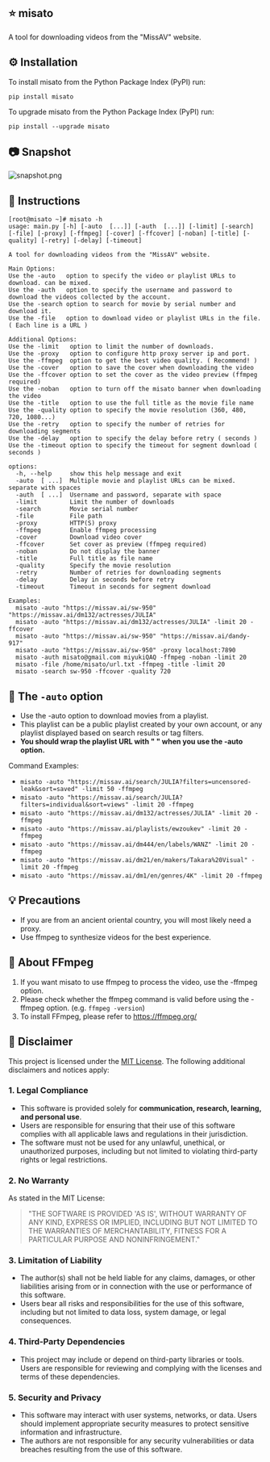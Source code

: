 ## ⭐️ misato

A tool for downloading videos from the "MissAV" website.

## ⚙️ Installation

To install misato from the Python Package Index (PyPI) run:

```
pip install misato
```

To upgrade misato from the Python Package Index (PyPI) run:

```
pip install --upgrade misato
```

## 📷 Snapshot

![snapshot.png](resources/readme_pics/snapshot.png)

## 📖 Instructions

```
[root@misato ~]# misato -h
usage: main.py [-h] [-auto  [...]] [-auth  [...]] [-limit] [-search] [-file] [-proxy] [-ffmpeg] [-cover] [-ffcover] [-noban] [-title] [-quality] [-retry] [-delay] [-timeout]

A tool for downloading videos from the "MissAV" website.

Main Options:
Use the -auto   option to specify the video or playlist URLs to download. can be mixed.
Use the -auth   option to specify the username and password to download the videos collected by the account.
Use the -search option to search for movie by serial number and download it.
Use the -file   option to download video or playlist URLs in the file. ( Each line is a URL )

Additional Options:
Use the -limit   option to limit the number of downloads. 
Use the -proxy   option to configure http proxy server ip and port.
Use the -ffmpeg  option to get the best video quality. ( Recommend! )
Use the -cover   option to save the cover when downloading the video
Use the -ffcover option to set the cover as the video preview (ffmpeg required)
Use the -noban   option to turn off the misato banner when downloading the video
Use the -title   option to use the full title as the movie file name
Use the -quality option to specify the movie resolution (360, 480, 720, 1080...)
Use the -retry   option to specify the number of retries for downloading segments
Use the -delay   option to specify the delay before retry ( seconds )
Use the -timeout option to specify the timeout for segment download ( seconds )

options:
  -h, --help     show this help message and exit
  -auto  [ ...]  Multiple movie and playlist URLs can be mixed. separate with spaces
  -auth  [ ...]  Username and password, separate with space
  -limit         Limit the number of downloads
  -search        Movie serial number
  -file          File path
  -proxy         HTTP(S) proxy
  -ffmpeg        Enable ffmpeg processing
  -cover         Download video cover
  -ffcover       Set cover as preview (ffmpeg required)
  -noban         Do not display the banner
  -title         Full title as file name
  -quality       Specify the movie resolution
  -retry         Number of retries for downloading segments
  -delay         Delay in seconds before retry
  -timeout       Timeout in seconds for segment download

Examples:
  misato -auto "https://missav.ai/sw-950" "https://missav.ai/dm132/actresses/JULIA"
  misato -auto "https://missav.ai/dm132/actresses/JULIA" -limit 20 -ffcover
  misato -auto "https://missav.ai/sw-950" "https://missav.ai/dandy-917"
  misato -auto "https://missav.ai/sw-950" -proxy localhost:7890
  misato -auth misato@gmail.com miyukiQAQ -ffmpeg -noban -limit 20
  misato -file /home/misato/url.txt -ffmpeg -title -limit 20
  misato -search sw-950 -ffcover -quality 720
```

## 💬 The ```-auto``` option

- Use the -auto option to download movies from a playlist.
- This playlist can be a public playlist created by your own account, or any playlist displayed based on search results or tag filters.
- **You should wrap the playlist URL with " " when you use the -auto option.**

Command Examples:
- ```misato -auto "https://missav.ai/search/JULIA?filters=uncensored-leak&sort=saved" -limit 50 -ffmpeg```
- ```misato -auto "https://missav.ai/search/JULIA?filters=individual&sort=views" -limit 20 -ffmpeg```
- ```misato -auto "https://missav.ai/dm132/actresses/JULIA" -limit 20 -ffmpeg```
- ```misato -auto "https://missav.ai/playlists/ewzoukev" -limit 20 -ffmpeg```
- ```misato -auto "https://missav.ai/dm444/en/labels/WANZ" -limit 20 -ffmpeg```
- ```misato -auto "https://missav.ai/dm21/en/makers/Takara%20Visual" -limit 20 -ffmpeg```
- ```misato -auto "https://missav.ai/dm1/en/genres/4K" -limit 20 -ffmpeg```

## 💡 Precautions

- If you are from an ancient oriental country, you will most likely need a proxy.
- Use ffmpeg to synthesize videos for the best experience.

## 👀 About FFmpeg

1. If you want misato to use ffmpeg to process the video, use the -ffmpeg option.
2. Please check whether the ffmpeg command is valid before using the -ffmpeg option. (e.g. ```ffmpeg -version```)
3. To install FFmpeg, please refer to https://ffmpeg.org/

## 📄 Disclaimer

This project is licensed under the [MIT License](LICENSE). The following additional disclaimers and notices apply:

### 1. Legal Compliance
- This software is provided solely for **communication, research, learning, and personal use**.  
- Users are responsible for ensuring that their use of this software complies with all applicable laws and regulations in their jurisdiction.  
- The software must not be used for any unlawful, unethical, or unauthorized purposes, including but not limited to violating third-party rights or legal restrictions.

### 2. No Warranty
As stated in the MIT License:  
> "THE SOFTWARE IS PROVIDED 'AS IS', WITHOUT WARRANTY OF ANY KIND, EXPRESS OR IMPLIED, INCLUDING BUT NOT LIMITED TO THE WARRANTIES OF MERCHANTABILITY, FITNESS FOR A PARTICULAR PURPOSE AND NONINFRINGEMENT."

### 3. Limitation of Liability
- The author(s) shall not be held liable for any claims, damages, or other liabilities arising from or in connection with the use or performance of this software.  
- Users bear all risks and responsibilities for the use of this software, including but not limited to data loss, system damage, or legal consequences.

### 4. Third-Party Dependencies
- This project may include or depend on third-party libraries or tools. Users are responsible for reviewing and complying with the licenses and terms of these dependencies.

### 5. Security and Privacy
- This software may interact with user systems, networks, or data. Users should implement appropriate security measures to protect sensitive information and infrastructure.  
- The authors are not responsible for any security vulnerabilities or data breaches resulting from the use of this software.
